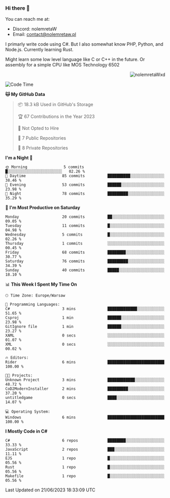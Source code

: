 ### Hi there 👋

You can reach me at:
 - Discord: nolemretaW
 - Email: contact@nolemretaw.pl
 
I primarly write code using C#. But I also somewhat know PHP, Python, and Node.js. Currently learning Rust.

Might learn some low level language like C or C++ in the future. Or assembly for a simple CPU like MOS Technology 6502
 
<p align="right"><img src="https://komarev.com/ghpvc/?username=nolemretaWxd&amp;label=Profile%20views&amp;color=0e75b6&amp;style=flat" alt="nolemretaWxd" /></p>

<!--START_SECTION:waka-->
![Code Time](http://img.shields.io/badge/Code%20Time-35%20hrs%2010%20mins-blue)

**🐱 My GitHub Data** 

> 📦 18.3 kB Used in GitHub's Storage 
 > 
> 🏆 67 Contributions in the Year 2023
 > 
> 🚫 Not Opted to Hire
 > 
> 📜 7 Public Repositories 
 > 
> 🔑 8 Private Repositories 
 > 
**I'm a Night 🦉** 

```text
🌞 Morning                5 commits           █░░░░░░░░░░░░░░░░░░░░░░░░   02.26 % 
🌆 Daytime                85 commits          ██████████░░░░░░░░░░░░░░░   38.46 % 
🌃 Evening                53 commits          ██████░░░░░░░░░░░░░░░░░░░   23.98 % 
🌙 Night                  78 commits          █████████░░░░░░░░░░░░░░░░   35.29 % 
```
📅 **I'm Most Productive on Saturday** 

```text
Monday                   20 commits          ██░░░░░░░░░░░░░░░░░░░░░░░   09.05 % 
Tuesday                  11 commits          █░░░░░░░░░░░░░░░░░░░░░░░░   04.98 % 
Wednesday                5 commits           █░░░░░░░░░░░░░░░░░░░░░░░░   02.26 % 
Thursday                 1 commits           ░░░░░░░░░░░░░░░░░░░░░░░░░   00.45 % 
Friday                   68 commits          ████████░░░░░░░░░░░░░░░░░   30.77 % 
Saturday                 76 commits          █████████░░░░░░░░░░░░░░░░   34.39 % 
Sunday                   40 commits          █████░░░░░░░░░░░░░░░░░░░░   18.10 % 
```


📊 **This Week I Spent My Time On** 

```text
🕑︎ Time Zone: Europe/Warsaw

💬 Programming Languages: 
C#                       3 mins              █████████████░░░░░░░░░░░░   51.65 % 
Csproj                   1 min               ██████░░░░░░░░░░░░░░░░░░░   23.98 % 
GitIgnore file           1 min               ██████░░░░░░░░░░░░░░░░░░░   23.27 % 
XAML                     0 secs              ░░░░░░░░░░░░░░░░░░░░░░░░░   01.07 % 
XML                      0 secs              ░░░░░░░░░░░░░░░░░░░░░░░░░   00.02 % 

🔥 Editors: 
Rider                    6 mins              █████████████████████████   100.00 % 

🐱‍💻 Projects: 
Unknown Project          3 mins              ████████████░░░░░░░░░░░░░   48.72 % 
CoD2ModernInstaller      2 mins              █████████░░░░░░░░░░░░░░░░   37.20 % 
untitledgame             0 secs              ████░░░░░░░░░░░░░░░░░░░░░   14.07 % 

💻 Operating System: 
Windows                  6 mins              █████████████████████████   100.00 % 
```

**I Mostly Code in C#** 

```text
C#                       6 repos             ████████░░░░░░░░░░░░░░░░░   33.33 % 
JavaScript               2 repos             ███░░░░░░░░░░░░░░░░░░░░░░   11.11 % 
EJS                      1 repo              █░░░░░░░░░░░░░░░░░░░░░░░░   05.56 % 
Rust                     1 repo              █░░░░░░░░░░░░░░░░░░░░░░░░   05.56 % 
Makefile                 1 repo              █░░░░░░░░░░░░░░░░░░░░░░░░   05.56 % 
```




 Last Updated on 21/06/2023 18:33:09 UTC
<!--END_SECTION:waka-->
